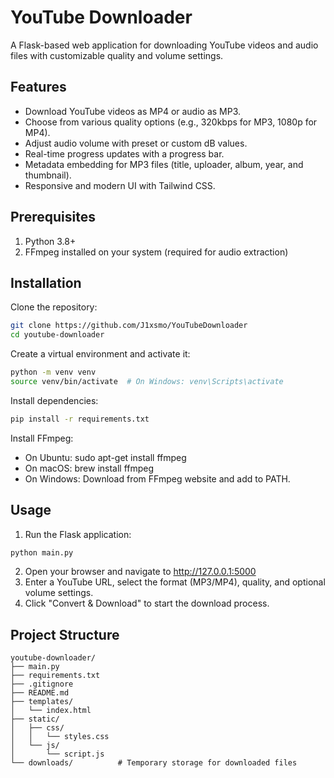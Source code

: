 # YouTube Downloader
A Flask-based web application for downloading YouTube videos and audio files with customizable quality and volume settings.
## Features

- Download YouTube videos as MP4 or audio as MP3.
- Choose from various quality options (e.g., 320kbps for MP3, 1080p for MP4).
- Adjust audio volume with preset or custom dB values.
- Real-time progress updates with a progress bar.
- Metadata embedding for MP3 files (title, uploader, album, year, and thumbnail).
- Responsive and modern UI with Tailwind CSS.

## Prerequisites

1. Python 3.8+
2. FFmpeg installed on your system (required for audio extraction)

## Installation

Clone the repository:
```bash
git clone https://github.com/J1xsmo/YouTubeDownloader
cd youtube-downloader
```

Create a virtual environment and activate it:
```bash
python -m venv venv
source venv/bin/activate  # On Windows: venv\Scripts\activate
```

Install dependencies:
```bash
pip install -r requirements.txt
```

Install FFmpeg:

- On Ubuntu: sudo apt-get install ffmpeg
- On macOS: brew install ffmpeg
- On Windows: Download from FFmpeg website and add to PATH.

## Usage

1. Run the Flask application:
```bash
python main.py
```
2. Open your browser and navigate to http://127.0.0.1:5000 
3. Enter a YouTube URL, select the format (MP3/MP4), quality, and optional volume settings. 
4. Click "Convert & Download" to start the download process. 

## Project Structure
```
youtube-downloader/
├── main.py              
├── requirements.txt   
├── .gitignore          
├── README.md          
├── templates/
│   └── index.html     
├── static/
│   ├── css/
│   │   └── styles.css  
│   └── js/
│       └── script.js   
└── downloads/          # Temporary storage for downloaded files
```

